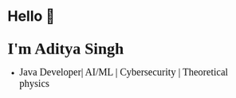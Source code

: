 # Hello 👋
<font size="6" color="#333333"></font>

## <span style="font-size:32px; font-family: 'Arial, sans-serif;'">I'm Aditya Singh</span>
- <span style="font-size:20px; font-family: 'Arial, sans-serif;'">Java Developer| AI/ML | Cybersecurity | Theoretical physics </span>
